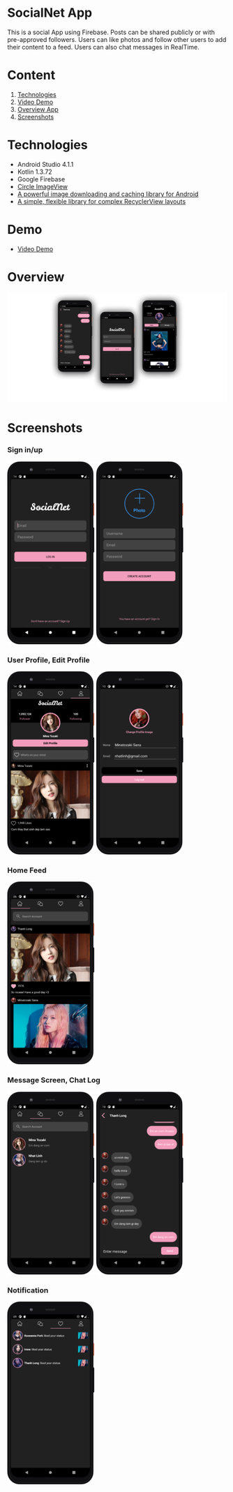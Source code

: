 # SocialNet App 

This is a social App using Firebase. Posts can be shared publicly or with pre-approved followers. Users can like photos and follow other users to add their content to a feed. Users can also chat messages in RealTime.

# Content 

1. [Technologies](#technologies)
1. [Video Demo](#demo)
1. [Overview App](#overview)
1. [Screenshots](#screenshots)

# Technologies 
- Android Studio 4.1.1
- Kotlin 1.3.72
- Google Firebase 
- [Circle ImageView](https://github.com/hdodenhof/CircleImageView)
- [A powerful image downloading and caching library for Android](https://github.com/square/picasso)
- [A simple, flexible library for complex RecyclerView layouts](https://github.com/lisawray/groupie)

# Demo 
- [Video Demo](https://drive.google.com/file/d/1t2_Kh_FfoL161quLSgxCvijdg0wMdk-Q/view?usp=sharing)

# Overview 
<p align="center">
  <img src = "images/overview1.png" width = 800 />
</p>

# Screenshots 

### Sign in/up
<p align="left">
  <img src = "images/login.png" width = 200>
  <img src = "images/register.png" width = 200>
</p>

### User Profile, Edit Profile 
<p align="left">
  <img src = "images/profile.png" width = 200>
  <img src = "images/editprofile.png" width = 200 >
</p>

### Home Feed
<p align="left">
    <img src = "images/followscreen.png" width = 200 >
</p>

### Message Screen, Chat Log
<p align="left">
  <img src = "images/lastmessage.png" width = 200 > 
  <img src = "images/chatlog.png" width = 200 >
</p>

### Notification 
<p align="left">
    <img src = "images/notification.png" width = 200 />
</p>

